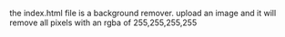 the index.html file is a background remover. upload an image and it will remove all pixels with an rgba of 255,255,255,255